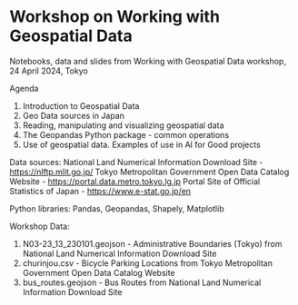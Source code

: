 # Workshop on Working with Geospatial Data
Notebooks, data and slides from Working with Geospatial Data workshop, 24 April 2024, Tokyo

Agenda

1. Introduction to Geospatial Data
2. Geo Data sources in Japan
3. Reading, manipulating and visualizing geospatial data
4. The Geopandas Python package - common operations
5. Use of geospatial data. Examples of use in AI for Good projects

Data sources:
National Land Numerical Information Download Site -  https://nlftp.mlit.go.jp/
Tokyo Metropolitan Government Open Data Catalog Website -  https://portal.data.metro.tokyo.lg.jp
Portal Site of Official Statistics of Japan - https://www.e-stat.go.jp/en

Python libraries: Pandas, Geopandas, Shapely, Matplotlib

Workshop Data: 

1.  N03-23_13_230101.geojson - Administrative Boundaries (Tokyo) from National Land Numerical Information Download Site
2.  churinjou.csv - Bicycle Parking Locations from Tokyo Metropolitan Government Open Data Catalog Website
3.  bus_routes.geojson - Bus Routes from National Land Numerical Information Download Site
